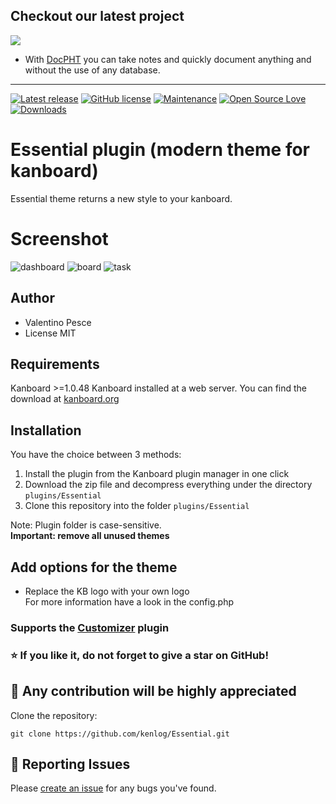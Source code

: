 ## Checkout our latest project
[![](https://raw.githubusercontent.com/docpht/docpht/master/public/assets/img/logo.png)](https://github.com/docpht/docpht)

- With [DocPHT](https://github.com/docpht/docpht) you can take notes and quickly document anything and without the use of any database.
-----------

[![Latest release](https://img.shields.io/github/release/kenlog/Essential.svg)](https://github.com/kenlog/Essential/releases)
[![GitHub license](https://img.shields.io/github/license/Naereen/StrapDown.js.svg)](https://github.com/kenlog/Essential/blob/master/LICENSE)
[![Maintenance](https://img.shields.io/badge/Maintained%3F-yes-green.svg)](https://github.com/kenlog/Essential/graphs/contributors)
[![Open Source Love](https://badges.frapsoft.com/os/v1/open-source.svg?v=103)]()
[![Downloads](https://img.shields.io/github/downloads/kenlog/Essential/total.svg)](https://github.com/kenlog/Essential/releases)

# Essential plugin (modern theme for kanboard)

Essential theme returns a new style to your kanboard.

# Screenshot
![dashboard](https://user-images.githubusercontent.com/11728231/50735758-2f7cbc00-11b4-11e9-940a-12586a7f2493.png)
![board](https://user-images.githubusercontent.com/11728231/50735759-31df1600-11b4-11e9-91d5-aee216dc7e74.png)
![task](https://user-images.githubusercontent.com/11728231/50735761-34417000-11b4-11e9-93ef-e5bec9f22c03.png)

Author
------------
- Valentino Pesce
- License MIT

Requirements
------------
Kanboard >=1.0.48 
Kanboard installed at a web server.
You can find the download at [kanboard.org](https://kanboard.org/)

Installation
------------
You have the choice between 3 methods:

1. Install the plugin from the Kanboard plugin manager in one click
2. Download the zip file and decompress everything under the directory `plugins/Essential`
3. Clone this repository into the folder `plugins/Essential`

Note: Plugin folder is case-sensitive.  
**Important: remove all unused themes**

Add options for the theme
------------
- Replace the KB logo with your own logo  
For more information have a look in the config.php  
### Supports the [Customizer](https://github.com/creecros/Customizer) plugin

### :star: If you like it, do not forget to give a star on GitHub!

:construction_worker: Any contribution will be highly appreciated
------------
Clone the repository: 
```console 
git clone https://github.com/kenlog/Essential.git
```
:bug: Reporting Issues
------------
Please [create an issue](https://github.com/kenlog/Essential/issues) for any bugs you've found.
